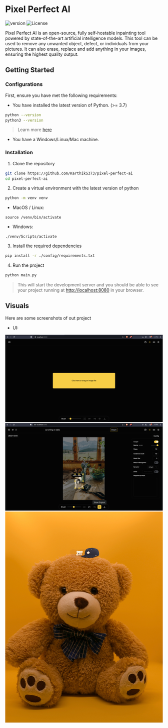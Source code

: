 # Pixel Perfect AI

![version](https://img.shields.io/badge/version-1.0.0-blue.svg?cacheSeconds=2592000)
![License](https://img.shields.io/badge/License-MIT-yellow.svg)

Pixel Perfect AI is an open-source, fully self-hostable inpainting tool powered by state-of-the-art artificial intelligence models. This tool can be used to remove any unwanted object, defect, or individuals from your pictures. It can also erase, replace and add anything in your images, ensuring the highest quality output.

## Getting Started

### Configurations

First, ensure you have met the following requirements:

- You have installed the latest version of Python. (>= 3.7)
```bash
python --version
python3 --version
```
> Learn more [here](https://www.python.org/downloads/)

- You have a Windows/Linux/Mac machine.

### Installation

1. Clone the repository

```bash
git clone https://github.com/KarthikS373/pixel-perfect-ai
cd pixel-perfect-ai
```
2. Create a virtual environment with the latest version of python
```bash
python -m venv venv
```
- MacOS / Linux:
```
source /venv/bin/activate
```
- Windows:
```
./venv/Scripts/activate
```

3. Install the required dependencies
```bash
pip install -r ./config/requirements.txt
```

4. Run the project
```bash
python main.py
```
> This will start the development server and you should be able to see your project running at [http://localhost:8080](http://localhost:8080) in your browser.

## Visuals
Here are some screenshots of out project

- UI: 
<img src="./public/ui.png" alt="UI of Pixel Perfect AI">
<img src="./public/stable-diffusion.png" alt="UI of Pixel Perfect AI">
<img src="./public/teddy-cap.jpeg" alt="UI of Pixel Perfect AI">